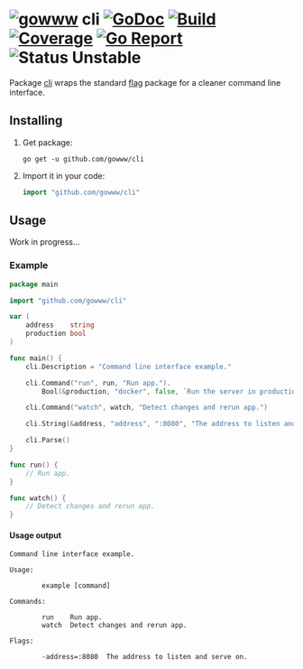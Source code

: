 # [![gowww](https://avatars.githubusercontent.com/u/18078923?s=20)](https://github.com/gowww) cli [![GoDoc](https://godoc.org/github.com/gowww/cli?status.svg)](https://godoc.org/github.com/gowww/cli) [![Build](https://travis-ci.org/gowww/cli.svg?branch=master)](https://travis-ci.org/gowww/cli) [![Coverage](https://coveralls.io/repos/github/gowww/cli/badge.svg?branch=master)](https://coveralls.io/github/gowww/cli?branch=master) [![Go Report](https://goreportcard.com/badge/github.com/gowww/cli)](https://goreportcard.com/report/github.com/gowww/cli) ![Status Unstable](https://img.shields.io/badge/status-unstable-red.svg)

Package [cli](https://godoc.org/github.com/gowww/cli) wraps the standard [flag](https://golang.org/pkg/flag/) package for a cleaner command line interface.

## Installing

1. Get package:

	```Shell
	go get -u github.com/gowww/cli
	```

2. Import it in your code:

	```Go
	import "github.com/gowww/cli"
	```

## Usage

Work in progress...

### Example

```Go
package main

import "github.com/gowww/cli"

var (
	address    string
	production bool
)

func main() {
	cli.Description = "Command line interface example."

	cli.Command("run", run, "Run app.").
		Bool(&production, "docker", false, `Run the server in production environment.`)

	cli.Command("watch", watch, "Detect changes and rerun app.")

	cli.String(&address, "address", ":8080", "The address to listen and serve on.")

	cli.Parse()
}

func run() {
	// Run app.
}

func watch() {
	// Detect changes and rerun app.
}
```

#### Usage output

```Shell
Command line interface example.

Usage:

        example [command]

Commands:

        run    Run app.
        watch  Detect changes and rerun app.

Flags:

        -address=:8080  The address to listen and serve on.

```
